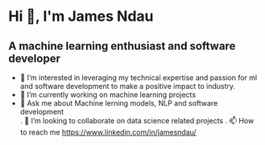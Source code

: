 # Hi 👋, I'm James Ndau
##      A machine learning enthusiast and software developer  
- 👀 I’m interested in  leveraging my technical expertise and passion for ml and software development  to make a positive impact to industry.  
- 🌱 I’m currently working on machine learning projects  
- 💬 Ask me about Machine lerning models, NLP and software development  
. 💞️ I’m looking to collaborate on data science related projects
. 📫 How to reach me https://www.linkedin.com/in/jamesndau/

